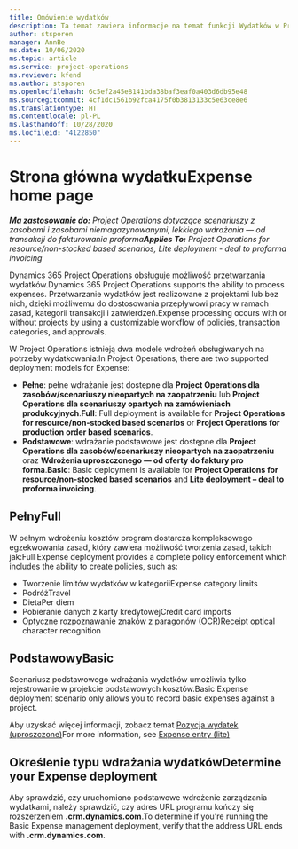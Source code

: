 ```yaml
---
title: Omówienie wydatków
description: Ta temat zawiera informacje na temat funkcji Wydatków w Project Operations.
author: stsporen
manager: AnnBe
ms.date: 10/06/2020
ms.topic: article
ms.service: project-operations
ms.reviewer: kfend
ms.author: stsporen
ms.openlocfilehash: 6c5ef2a45e8141bda38baf3eaf0a403d6db95e48
ms.sourcegitcommit: 4cf1dc1561b92fca4175f0b3813133c5e63ce8e6
ms.translationtype: HT
ms.contentlocale: pl-PL
ms.lasthandoff: 10/28/2020
ms.locfileid: "4122850"
---
```

# <a name="expense-home-page"></a><span data-ttu-id="4acc9-103">Strona główna wydatku</span><span class="sxs-lookup"><span data-stu-id="4acc9-103">Expense home page</span></span>

<span data-ttu-id="4acc9-104">_**Ma zastosowanie do:** Project Operations dotyczące scenariuszy z zasobami i zasobami niemagazynowanymi, lekkiego wdrażania — od transakcji do fakturowania proforma_</span><span class="sxs-lookup"><span data-stu-id="4acc9-104">_**Applies To:** Project Operations for resource/non-stocked based scenarios, Lite deployment - deal to proforma invoicing_</span></span>


<span data-ttu-id="4acc9-105">Dynamics 365 Project Operations obsługuje możliwość przetwarzania wydatków.</span><span class="sxs-lookup"><span data-stu-id="4acc9-105">Dynamics 365 Project Operations supports the ability to process expenses.</span></span> <span data-ttu-id="4acc9-106">Przetwarzanie wydatków jest realizowane z projektami lub bez nich, dzięki możliwemu do dostosowania przepływowi pracy w ramach zasad, kategorii transakcji i zatwierdzeń.</span><span class="sxs-lookup"><span data-stu-id="4acc9-106">Expense processing occurs with or without projects by using a customizable workflow of policies, transaction categories, and approvals.</span></span>

<span data-ttu-id="4acc9-107">W Project Operations istnieją dwa modele wdrożeń obsługiwanych na potrzeby wydatkowania:</span><span class="sxs-lookup"><span data-stu-id="4acc9-107">In Project Operations, there are two supported deployment models for Expense:</span></span> 

- <span data-ttu-id="4acc9-108">**Pełne**: pełne wdrażanie jest dostępne dla **Project Operations dla zasobów/scenariuszy nieopartych na zaopatrzeniu** lub **Project Operations dla scenariuszy opartych na zamówieniach produkcyjnych**.</span><span class="sxs-lookup"><span data-stu-id="4acc9-108">**Full**: Full deployment is available for **Project Operations for resource/non-stocked based scenarios** or **Project Operations for production order based scenarios**.</span></span>
- <span data-ttu-id="4acc9-109">**Podstawowe**: wdrażanie podstawowe jest dostępne dla **Project Operations dla zasobów/scenariuszy nieopartych na zaopatrzeniu** oraz **Wdrożenia uproszczonego — od oferty do faktury pro forma**.</span><span class="sxs-lookup"><span data-stu-id="4acc9-109">**Basic**: Basic deployment is available for **Project Operations for resource/non-stocked based scenarios** and **Lite deployment – deal to proforma invoicing**.</span></span>

## <a name="full"></a><span data-ttu-id="4acc9-110">Pełny</span><span class="sxs-lookup"><span data-stu-id="4acc9-110">Full</span></span> 
<span data-ttu-id="4acc9-111">W pełnym wdrożeniu kosztów program dostarcza kompleksowego egzekwowania zasad, który zawiera możliwość tworzenia zasad, takich jak:</span><span class="sxs-lookup"><span data-stu-id="4acc9-111">Full Expense deployment provides a complete policy enforcement which includes the ability to create policies, such as:</span></span>

  - <span data-ttu-id="4acc9-112">Tworzenie limitów wydatków w kategorii</span><span class="sxs-lookup"><span data-stu-id="4acc9-112">Expense category limits</span></span>
  - <span data-ttu-id="4acc9-113">Podróż</span><span class="sxs-lookup"><span data-stu-id="4acc9-113">Travel</span></span>
  - <span data-ttu-id="4acc9-114">Dieta</span><span class="sxs-lookup"><span data-stu-id="4acc9-114">Per diem</span></span>
  - <span data-ttu-id="4acc9-115">Pobieranie danych z karty kredytowej</span><span class="sxs-lookup"><span data-stu-id="4acc9-115">Credit card imports</span></span>
  - <span data-ttu-id="4acc9-116">Optyczne rozpoznawanie znaków z paragonów (OCR)</span><span class="sxs-lookup"><span data-stu-id="4acc9-116">Receipt optical character recognition</span></span>

## <a name="basic"></a><span data-ttu-id="4acc9-117">Podstawowy</span><span class="sxs-lookup"><span data-stu-id="4acc9-117">Basic</span></span> 
<span data-ttu-id="4acc9-118">Scenariusz podstawowego wdrażania wydatków umożliwia tylko rejestrowanie w projekcie podstawowych kosztów.</span><span class="sxs-lookup"><span data-stu-id="4acc9-118">Basic Expense deployment scenario only allows you to record basic expenses against a project.</span></span> 

<span data-ttu-id="4acc9-119">Aby uzyskać więcej informacji, zobacz temat [Pozycja wydatek (uproszczone)](basic-expense.md)</span><span class="sxs-lookup"><span data-stu-id="4acc9-119">For more information, see [Expense entry (lite)](basic-expense.md)</span></span>

## <a name="determine-your-expense-deployment"></a><span data-ttu-id="4acc9-120">Określenie typu wdrażania wydatków</span><span class="sxs-lookup"><span data-stu-id="4acc9-120">Determine your Expense deployment</span></span>
<span data-ttu-id="4acc9-121">Aby sprawdzić, czy uruchomiono podstawowe wdrożenie zarządzania wydatkami, należy sprawdzić, czy adres URL programu kończy się rozszerzeniem **.crm.dynamics.com**.</span><span class="sxs-lookup"><span data-stu-id="4acc9-121">To determine if you're running the Basic Expense management deployment, verify that the address URL ends with **.crm.dynamics.com**.</span></span> 
